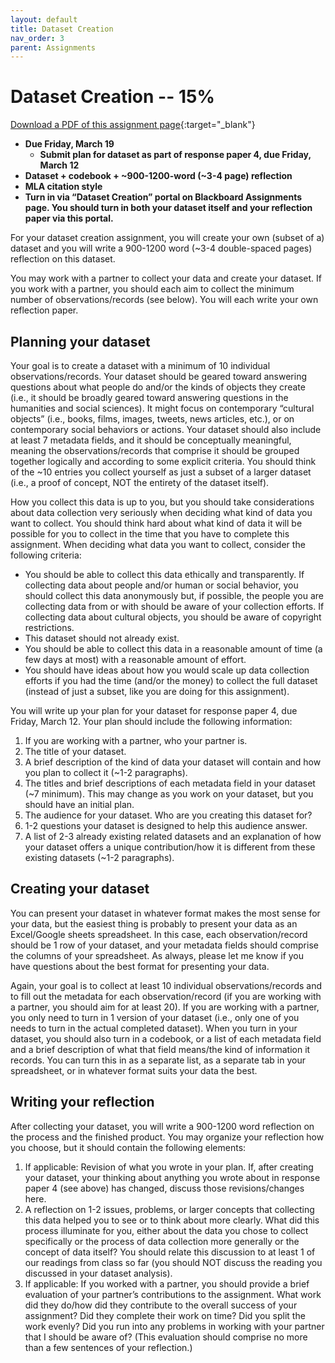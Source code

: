 ```yaml
---
layout: default
title: Dataset Creation
nav_order: 3
parent: Assignments
---
```

# Dataset Creation -- 15%
[Download a PDF of this assignment page](https://lindsaythomas.net/eng395s21/assignments/eng395s21-dataset-creation.pdf){:target="_blank"}
* **Due Friday, March 19**
    * **Submit plan for dataset as part of response paper 4, due Friday, March 12**
* **Dataset + codebook + ~900-1200-word (~3-4 page) reflection**
* **MLA citation style**
* **Turn in via “Dataset Creation” portal on Blackboard Assignments page. You should turn in both your dataset itself and your reflection paper via this portal.**

For your dataset creation assignment, you will create your own (subset of a) dataset and you will write a 900-1200 word (~3-4 double-spaced pages) reflection on this dataset.

You may work with a partner to collect your data and create your dataset. If you work with a partner, you should each aim to collect the minimum number of observations/records (see below). You will each write your own reflection paper.

## Planning your dataset
Your goal is to create a dataset with a minimum of 10 individual observations/records. Your dataset should be geared toward answering questions about what people do and/or the kinds of objects they create (i.e., it should be broadly geared toward answering questions in the humanities and social sciences). It might focus on contemporary “cultural objects” (i.e., books, films, images, tweets, news articles, etc.), or on contemporary social behaviors or actions. Your dataset should also include at least 7 metadata fields, and it should be conceptually meaningful, meaning the observations/records that comprise it should be grouped together logically and according to some explicit criteria. You should think of the ~10 entries you collect yourself as just a subset of a larger dataset (i.e., a proof of concept, NOT the entirety of the dataset itself).

How you collect this data is up to you, but you should take considerations about data collection very seriously when deciding what kind of data you want to collect. You should think hard about what kind of data it will be possible for you to collect in the time that you have to complete this assignment. When deciding what data you want to collect, consider the following criteria:
* You should be able to collect this data ethically and transparently. If collecting data about people and/or human or social behavior, you should collect this data anonymously but, if possible, the people you are collecting data from or with should be aware of your collection efforts. If collecting data about cultural objects, you should be aware of copyright restrictions.
* This dataset should not already exist.
* You should be able to collect this data in a reasonable amount of time (a few days at most) with a reasonable amount of effort.
* You should have ideas about how you would scale up data collection efforts if you had the time (and/or the money) to collect the full dataset (instead of just a subset, like you are doing for this assignment).

You will write up your plan for your dataset for response paper 4, due Friday, March 12. Your plan should include the following information:
1.	If you are working with a partner, who your partner is.
2.	The title of your dataset.
3.	A brief description of the kind of data your dataset will contain and how you plan to collect it (~1-2 paragraphs).
4.	The titles and brief descriptions of each metadata field in your dataset (~7 minimum). This may change as you work on your dataset, but you should have an initial plan.
5.	The audience for your dataset. Who are you creating this dataset for?
6.	1-2 questions your dataset is designed to help this audience answer.
7.	A list of 2-3 already existing related datasets and an explanation of how your dataset offers a unique contribution/how it is different from these existing datasets (~1-2 paragraphs).

## Creating your dataset
You can present your dataset in whatever format makes the most sense for your data, but the easiest thing is probably to present your data as an Excel/Google sheets spreadsheet. In this case, each observation/record should be 1 row of your dataset, and your metadata fields should comprise the columns of your spreadsheet. As always, please let me know if you have questions about the best format for presenting your data.

Again, your goal is to collect at least 10 individual observations/records and to fill out the metadata for each observation/record (if you are working with a partner, you should aim for at least 20). If you are working with a partner, you only need to turn in 1 version of your dataset (i.e., only one of you needs to turn in the actual completed dataset). When you turn in your dataset, you should also turn in a codebook, or a list of each metadata field and a brief description of what that field means/the kind of information it records. You can turn this in as a separate list, as a separate tab in your spreadsheet, or in whatever format suits your data the best.

## Writing your reflection
After collecting your dataset, you will write a 900-1200 word reflection on the process and the finished product. You may organize your reflection how you choose, but it should contain the following elements:
1.	If applicable: Revision of what you wrote in your plan. If, after creating your dataset, your thinking about anything you wrote about in response paper 4 (see above) has changed, discuss those revisions/changes here.
2.	A reflection on 1-2 issues, problems, or larger concepts that collecting this data helped you to see or to think about more clearly. What did this process illuminate for you, either about the data you chose to collect specifically or the process of data collection more generally or the concept of data itself? You should relate this discussion to at least 1 of our readings from class so far (you should NOT discuss the reading you discussed in your dataset analysis).
3.	If applicable: If you worked with a partner, you should provide a brief evaluation of your partner’s contributions to the assignment. What work did they do/how did they contribute to the overall success of your assignment? Did they complete their work on time? Did you split the work evenly? Did you run into any problems in working with your partner that I should be aware of? (This evaluation should comprise no more than a few sentences of your reflection.)
